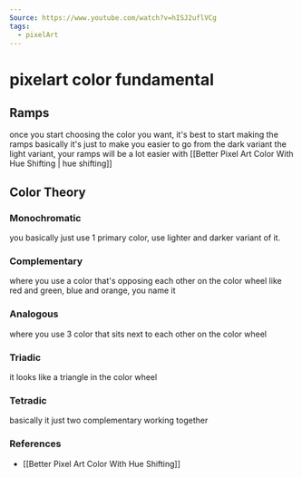 ```yaml
---
Source: https://www.youtube.com/watch?v=hISJ2uflVCg
tags:
  - pixelArt
---
```

# pixelart color fundamental

## Ramps 
once you start choosing the color you want, it's best to start making the ramps basically it's just to make you easier to go from the dark variant the light variant, your ramps will be a lot easier with [[Better Pixel Art Color With Hue Shifting | hue shifting]] 

## Color Theory
### Monochromatic
you basically just use 1 primary color, use lighter and darker variant of it.
### Complementary
where you use a color that's opposing each other on the color wheel like red and green, blue and orange, you name it 
### Analogous
where you use 3 color that sits next to each other on the color wheel 
### Triadic
it looks like a triangle in the color wheel
### Tetradic
basically it just two complementary working together 

### References
- [[Better Pixel Art Color With Hue Shifting]]